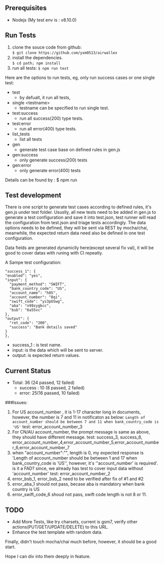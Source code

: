 ## Prerequisites

 - Nodejs (My test env is : v8.10.0)

## Run Tests

 1. clone the souce code from github: 	
	`$ git clone https://github.com/yxm0513/airwallex`  
 2. install the dependencies. 	
	`$ cd path; npm install`
 3. run all tests: 
	`$ npm run test`

Here are the options to run tests, eg, only run success cases or one single test:
 
 -  test
	 - by defualt, it run all tests,
 - single \<testname\> 
	 - testname can be specified to run single test.
 -  test:success
	 - run all success(200) type tests.
 - test:error
	 - run all error(400) type tests.
 - list_tests
	 - list all tests
 - gen
	 - generate test case base on defined rules in gen.js
 - gen:success
	 - only generate success(200) tests
 - gen:error
	 - only generate error(400) tests

Details can be found by : $ npm run

## Test development
There is one script to generate test cases according to defined rules, it's gen.js under test folder.
Ususlly, all new tests need to be added in gen.js to generate a test configuration and save it into test.json, test runner will read the configuration from test.json and triage tests accordingly. 
The data options needs to be defined, they will be sent via REST by mocha/chai, meanwhile, the expected return data need also be defined in one test configuration. 

Data fields are generated dynamiclly here(except several fix val), it will be good to cover datas with runing with CI repeatly.

A Sampe test configuration:

    "success_1": {
    "enabled": "yes",
    "input": {
      "payment_method": "SWIFT",
      "bank_country_code": "US",
      "account_name": "h85",
      "account_number": "8qi",
      "swift_code": "ys3pUSwg",
      "aba": "n99zygbcc",
      "bsb": "6a55vc"
    },
    "output": {
      "ret_code": "200",
      "success": "Bank details saved"
    }
    },


 - success_1 : is test name.
 - input: is the data which will be sent to server.
 - output: is expected return values.


## Current Status
 - Total: 36 (24 passed, 12 failed)
	- success : 10 (8 passed, 2 failed)
	- error: 25(16 passed, 10 failed) 


###Issues:
1. 	For US account\_number , it is 1-17 character long in documents, however, the number is 7 and 11 in notificaton as below:
	`Length of account_number should be between 7 and 11 when bank_country_code is 'US'`
	test: error\_account\_number\_3
2. For CN/AU account\_number, the prompt message is same as above, they should have different message.
	test: success\_3, success\_6, error\_account\_number\_4,error\_account\_number\_5,error\_account\_number\_6,error\_account\_number\_7
3. when "account\_number":"", length is 0, my expected response is 'Length of account\_number should be between 1 and 17 when bank\_country\_code is 'US'', however, it's ''account\_number' is required'.
is it a FAD? since, we already has test to cover input data without 'account\_number'
    test: error\_account\_number\_2
4. error\_bsb\_1, error\_bsb\_2 need to be verified after fix of #1 and #2
5. error\_aba\_1 should not pass, becase aba is mandatory when bank country is US
6. error\_swift\_code\_6 shoud not pass, swift code length is not 8 or 11. 



## TODO
 - Add More Tests, like try charsets, current is gsm7, verify other actions(PUT/GET/UPDATE/DELETE) to this URL.
 - Enhance the test template with random data.


Finally, didn't touch mocha/chai much before, however, it should be a good start. 

Hope I can div into them deeply in feature.

